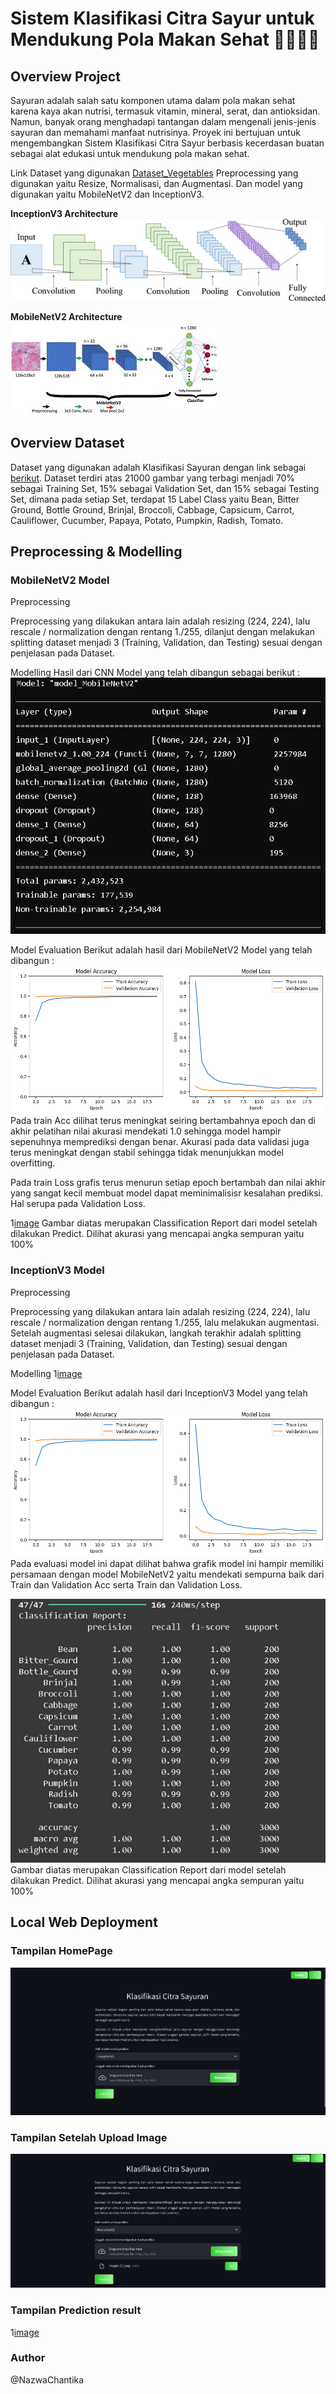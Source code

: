 # Sistem Klasifikasi Citra Sayur untuk Mendukung Pola Makan Sehat 👩🏻‍🍳🌽

## Overview Project
Sayuran adalah salah satu komponen utama dalam pola makan sehat karena kaya akan nutrisi, termasuk vitamin, mineral, serat, dan antioksidan. Namun, banyak orang menghadapi tantangan dalam mengenali jenis-jenis sayuran dan memahami manfaat nutrisinya. Proyek ini bertujuan untuk mengembangkan Sistem Klasifikasi Citra Sayur berbasis kecerdasan buatan sebagai alat edukasi untuk mendukung pola makan sehat.

Link Dataset yang digunakan [Dataset_Vegetables](https://www.kaggle.com/code/chitwanmanchanda/vegetable-image-classification-using-cnn?kernelSessionId=84747681)
Preprocessing yang digunakan yaitu Resize, Normalisasi, dan Augmentasi. Dan model yang digunakan yaitu MobileNetV2 dan InceptionV3.

**InceptionV3 Architecture**
![image](assets/inceptionV3.jpg)

**MobileNetV2 Architecture**
![image](assets/mobilenetv2.jpg)

## Overview Dataset
Dataset yang digunakan adalah Klasifikasi Sayuran dengan link sebagai [berikut](https://www.kaggle.com/code/chitwanmanchanda/vegetable-image-classification-using-cnn?kernelSessionId=84747681). Dataset terdiri atas 21000 gambar yang terbagi menjadi 70% sebagai Training Set, 15% sebagai Validation Set, dan 15% sebagai Testing Set, dimana pada setiap Set, terdapat 15 Label Class yaitu Bean, Bitter Ground, Bottle Ground, Brinjal, Broccoli, Cabbage, Capsicum, Carrot, Cauliflower, Cucumber, Papaya, Potato, Pumpkin, Radish, Tomato.

## Preprocessing & Modelling 

### MobileNetV2 Model
Preprocessing

Preprocessing yang dilakukan antara lain adalah resizing (224, 224), lalu rescale / normalization dengan rentang 1./255, dilanjut dengan melakukan splitting dataset menjadi 3 (Training, Validation, dan Testing) sesuai dengan penjelasan pada Dataset.

Modelling
Hasil dari CNN Model yang telah dibangun sebagai berikut : 
![image](assets/modelMobil.png)

Model Evaluation
Berikut adalah hasil dari MobileNetV2 Model yang telah dibangun :
![image](assets/mobilenetv2.png)
Pada train Acc dilihat terus meningkat seiring bertambahnya epoch dan di akhir pelatihan nilai akurasi mendekati 1.0 sehingga model hampir sepenuhnya memprediksi dengan benar. Akurasi pada data validasi juga terus meningkat dengan stabil sehingga tidak menunjukkan model overfitting.

Pada train Loss grafis terus menurun setiap epoch bertambah dan nilai akhir yang sangat kecil membuat model dapat meminimalisisr kesalahan prediksi. Hal serupa pada Validation Loss.

1[image](assets/smMobilenet.png)
Gambar diatas merupakan Classification Report dari model setelah dilakukan Predict. Dilihat akurasi yang mencapai angka sempuran yaitu 100%

### InceptionV3 Model
Preprocessing

Preprocessing yang dilakukan antara lain adalah resizing (224, 224), lalu rescale / normalization dengan rentang 1./255, lalu melakukan augmentasi. Setelah augmentasi selesai dilakukan, langkah terakhir adalah splitting dataset menjadi 3 (Training, Validation, dan Testing) sesuai dengan penjelasan pada Dataset.

Modelling
1[image](assets/modelIncep.png)

Model Evaluation
Berikut adalah hasil dari InceptionV3 Model yang telah dibangun :
![image](assets/inceptionv3model.png)
Pada evaluasi model ini dapat dilihat bahwa grafik model ini hampir memiliki persamaan dengan model MobileNetV2 yaitu mendekati sempurna baik dari Train dan Validation Acc serta Train dan Validation Loss.

![image](assets/cmInception.png)
Gambar diatas merupakan Classification Report dari model setelah dilakukan Predict. Dilihat akurasi yang mencapai angka sempuran yaitu 100%

## Local Web Deployment

### Tampilan HomePage
![image](assets/homepage.png)

### Tampilan Setelah Upload Image
![image](assets/upgambar.png)

### Tampilan Prediction result
1[image](assets/hasilpredict.png)

### Author
@NazwaChantika


